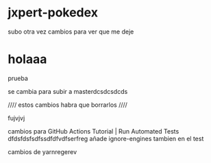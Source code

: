 # jxpert-pokedex

subo otra vez cambios para ver que me deje

# holaaa

prueba

se cambia para subir a masterdcsdcsdcds

////
estos cambios habra que borrarlos
////

fujvjvj

cambios para GitHub Actions Tutorial | Run Automated Tests
dfdsfdsfsdfssdfdfvdfserfreg
añade ignore-engines tambien en el test

cambios de yarnregerev
